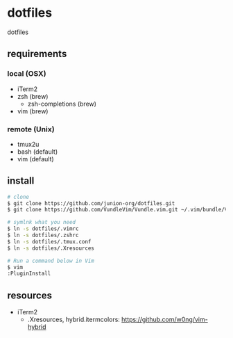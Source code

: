 # dotfiles

dotfiles

## requirements

### local (OSX)

- iTerm2
- zsh (brew)
    - zsh-completions (brew)
- vim (brew)

### remote (Unix)

- tmux2u
- bash (default)
- vim (default)

## install

```bash
# clone
$ git clone https://github.com/junion-org/dotfiles.git
$ git clone https://github.com/VundleVim/Vundle.vim.git ~/.vim/bundle/Vundle.vim

# symlnk what you need
$ ln -s dotfiles/.vimrc
$ ln -s dotfiles/.zshrc
$ ln -s dotfiles/.tmux.conf
$ ln -s dotfiles/.Xresources

# Run a command below in Vim
$ vim
:PluginInstall
```

## resources

- iTerm2
    - .Xresources, hybrid.itermcolors: https://github.com/w0ng/vim-hybrid
